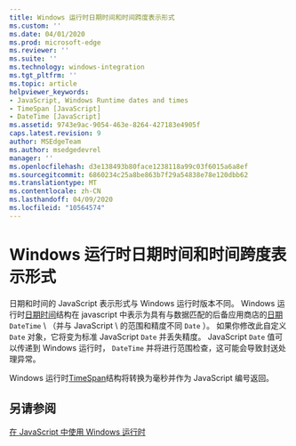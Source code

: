```yaml
---
title: Windows 运行时日期时间和时间跨度表示形式
ms.custom: ''
ms.date: 04/01/2020
ms.prod: microsoft-edge
ms.reviewer: ''
ms.suite: ''
ms.technology: windows-integration
ms.tgt_pltfrm: ''
ms.topic: article
helpviewer_keywords:
- JavaScript, Windows Runtime dates and times
- TimeSpan [JavaScript]
- DateTime [JavaScript]
ms.assetid: 9743e9ac-9054-463e-8264-427183e4905f
caps.latest.revision: 9
author: MSEdgeTeam
ms.author: msedgedevrel
manager: ''
ms.openlocfilehash: d3e138493b80face1238118a99c03f6015a6a8ef
ms.sourcegitcommit: 6860234c25a8be863b7f29a54838e78e120dbb62
ms.translationtype: MT
ms.contentlocale: zh-CN
ms.lasthandoff: 04/09/2020
ms.locfileid: "10564574"
---
```

# Windows 运行时日期时间和时间跨度表示形式  

日期和时间的 JavaScript 表示形式与 Windows 运行时版本不同。  Windows 运行时[日期时间][UwpWindowsFoundationDatetime]结构在 javascript 中表示为具有与数据匹配的后备应用商店的[日期][MDNDate] `DateTime` \ （并与 JavaScript \ 的范围和精度不同 `Date` ）。  如果你修改此自定义 `Date` 对象，它将变为标准 JavaScript `Date` 并丢失精度。  JavaScript `Date` 值可以传递到 Windows 运行时， `DateTime` 并将进行范围检查，这可能会导致封送处理异常。  

 Windows 运行时[TimeSpan][UwpWindowsFoundationTimespan]结构将转换为毫秒并作为 JavaScript 编号返回。  

## 另请参阅  

[在 JavaScript 中使用 Windows 运行时][WindowsRuntimeJavascript]  

<!-- image links -->  

<!-- links -->  

[WindowsRuntimeJavascript]: /microsoft-edge/windows-runtime/using-the-windows-runtime-in-javascript "在 JavaScript 中使用 Windows 运行时"  

[UwpWindowsFoundationDatetime]: /uwp/api/Windows.Foundation.DateTime "DateTime 结构"  
[UwpWindowsFoundationTimespan]: /uwp/api/windows.foundation.timespan "TimeSpan 结构"  

[MDNDate]: https://developer.mozilla.org/docs/Web/JavaScript/Reference/Global_Objects/Date "日期 |MDN"  
